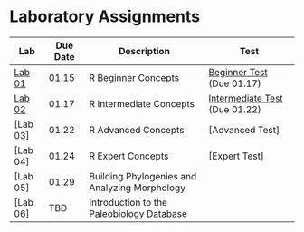 # Laboratory Assignments

Lab | Due Date | Description | Test
--- | -------- | ----------- | ----
[Lab 01](/Labs/Lab01.md) | 01.15 | R Beginner Concepts | [Beginner Test](/Labs/Tests/BeginnerTest.md) (Due 01.17)
[Lab 02](/Labs/Lab02.md) | 01.17 | R Intermediate Concepts | [Intermediate Test](Labs/Tests/IntermediateTest.md) (Due 01.22)
[Lab 03] | 01.22 | R Advanced Concepts | [Advanced Test]
[Lab 04] | 01.24 | R Expert Concepts | [Expert Test]
[Lab 05] | 01.29 | Building Phylogenies and Analyzing Morphology
[Lab 06] | TBD | Introduction to the Paleobiology Database

